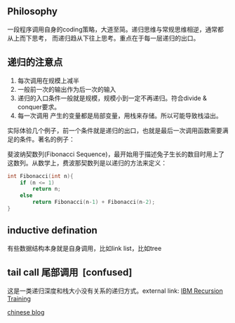 ## Philosophy
一段程序调用自身的coding策略，大道至简。递归思维与常规思维相逆，通常都从上而下思考， 而递归趋从下往上思考。重点在于每一层递归的出口。

## 递归的注意点

1. 每次调用在规模上减半
2. 一般前一次的输出作为后一次的输入
3. 递归的入口条件一般就是规模，规模小到一定不再递归。符合divide & conquer要求。
4. 每一次调用 产生的变量都是局部变量，用栈来存储。所以可能导致栈溢出。

实际体验几个例子，前一个条件就是递归的出口，也就是最后一次调用函数需要满足的条件。著名的例子：

斐波纳契数列(Fibonacci Sequence)，最开始用于描述兔子生长的数目时用上了这数列。从数学上，费波那契数列是以递归的方法来定义：

```C
int Fibonacci(int n){
    if (n <= 1)  
        return n;  
    else  
        return Fibonacci(n-1) + Fibonacci(n-2);  
}
```

## inductive defination
有些数据结构本身就是自身调用，比如link list，比如tree

## tail call 尾部调用  [confused]
这是一类递归深度和栈大小没有关系的递归方式。external link: [IBM Recursion Training](http://www.ibm.com/developerworks/linux/library/l-recurs/index.html)

[chinese blog](http://chenqx.github.io/2014/09/29/Algorithm-Recursive-Programming/)
